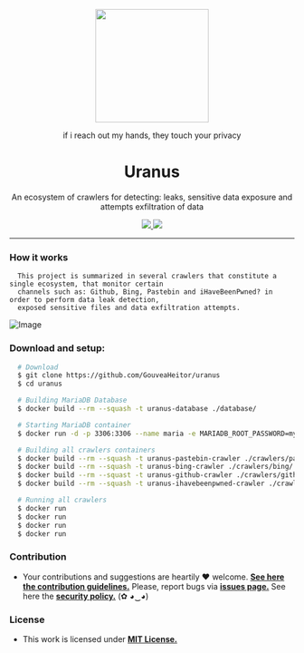 <p align="center">
  <img src="https://i.imgur.com/oQttGq1.jpg" height="200px" width"200px">
  <p align="center">if i reach out my hands, they touch your privacy</p>
  <h1 align="center">Uranus</h1>
  
  <p align="center">
    An ecosystem of crawlers for detecting: leaks, sensitive data exposure and attempts exfiltration of data
  </p>

  <p align="center">
    <a href="https://github.com/GouveaHeitor/uranus/blob/master/LICENSE.md">
      <img src="https://img.shields.io/badge/license-MIT-blue.svg">
    </a>
    <a href="https://github.com/GouveaHeitor/uranus/releases">
      <img src="https://img.shields.io/badge/version-0.9-blue.svg">
    </a>
  </p>
</p>

---


### How it works

```
  This project is summarized in several crawlers that constitute a single ecosystem, that monitor certain
  channels such as: Github, Bing, Pastebin and iHaveBeenPwned? in order to perform data leak detection,
  exposed sensitive files and data exfiltration attempts.
```

![Image](https://i.imgur.com/VRXVgt3.png)

### Download and setup:

```bash
  # Download
  $ git clone https://github.com/GouveaHeitor/uranus
  $ cd uranus

  # Building MariaDB Database
  $ docker build --rm --squash -t uranus-database ./database/

  # Starting MariaDB container
  $ docker run -d -p 3306:3306 --name maria -e MARIADB_ROOT_PASSWORD=mypassword uranus-database

  # Building all crawlers containers
  $ docker build --rm --squash -t uranus-pastebin-crawler ./crawlers/pastebin/
  $ docker build --rm --squash -t uranus-bing-crawler ./crawlers/bing/
  $ docker build --rm --squast -t uranus-github-crawler ./crawlers/github/
  $ docker build --rm --squash -t uranus-ihavebeenpwned-crawler ./crawlers/ihavebeenpwned

  # Running all crawlers
  $ docker run 
  $ docker run
  $ docker run
  $ docker run
```

### Contribution

- Your contributions and suggestions are heartily ♥ welcome. [**See here the contribution guidelines.**](/.github/CONTRIBUTING.md) Please, report bugs via [**issues page.**](https://github.com/GouveaHeitor/uranus/issues) See here the [**security policy.**](./github/SECURITY.md) (✿ ◕‿◕) 

### License

- This work is licensed under [**MIT License.**](https://github.com/GouveaHeitor/uranus/blob/master/LICENSE.md)